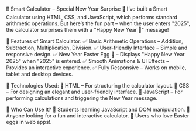 🖩 Smart Calculator – Special New Year Surprise 🎉
I’ve built a Smart Calculator using HTML, CSS, and JavaScript, which performs standard arithmetic operations. But here’s the fun part – when the user enters "2025", the calculator surprises them with a "Happy New Year 🎊" message!

📌 Features of Smart Calculator:
✅ Basic Arithmetic Operations – Addition, Subtraction, Multiplication, Division.
✅ User-friendly Interface – Simple and responsive design.
✅ New Year Easter Egg 🎉 – Displays "Happy New Year 2025" when "2025" is entered.
✅ Smooth Animations & UI Effects – Provides an interactive experience.
✅ Fully Responsive – Works on mobile, tablet and desktop devices.

🔧 Technologies Used:
🔹 HTML – For structuring the calculator layout.
🔹 CSS – For designing an elegant and user-friendly interface.
🔹 JavaScript – For performing calculations and triggering the New Year message.

🎯 Who Can Use It?
🔹 Students learning JavaScript and DOM manipulation.
🔹 Anyone looking for a fun and interactive calculator.
🔹 Users who love Easter eggs in web apps!.
